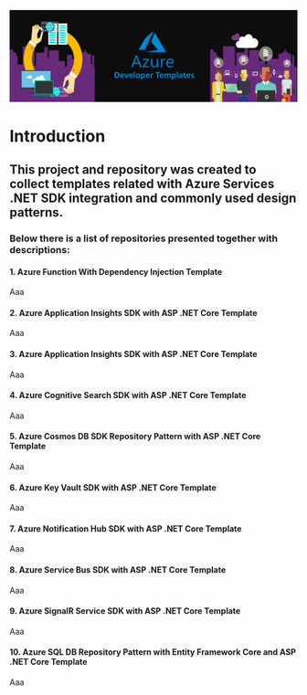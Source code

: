 ![AzureDeveloperTemplates.png](images/AzureDeveloperTemplates.png)

# Introduction
## This project and repository was created to collect templates related with Azure Services .NET SDK integration and commonly used design patterns.

### Below there is a list of repositories presented together with descriptions:

#### 1. Azure Function With Dependency Injection Template

Aaa

#### 2. Azure Application Insights SDK with ASP .NET Core Template

Aaa

#### 3. Azure Application Insights SDK with ASP .NET Core Template

Aaa

#### 4. Azure Cognitive Search SDK with ASP .NET Core Template

Aaa

#### 5. Azure Cosmos DB SDK Repository Pattern with ASP .NET Core Template

Aaa

#### 6. Azure Key Vault SDK with ASP .NET Core Template

Aaa

#### 7. Azure Notification Hub SDK with ASP .NET Core Template

Aaa

#### 8. Azure Service Bus SDK with ASP .NET Core Template

Aaa

#### 9. Azure SignalR Service SDK with ASP .NET Core Template

Aaa

#### 10. Azure SQL DB Repository Pattern with Entity Framework Core and ASP .NET Core Template

Aaa